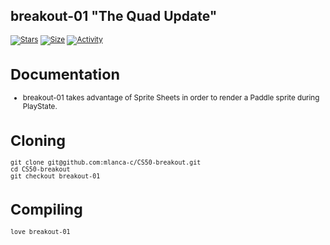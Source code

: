 ## breakout-01 "The Quad Update"

 <small description of project>

 [![Stars](https://img.shields.io/github/stars/mlanca-c/CS50-breakout?color=ffff00&label=Stars&logo=Stars&style=?style=flat)](https://github.com/mlanca-c/CS50-breakout)
 [![Size](https://img.shields.io/github/repo-size/mlanca-c/CS50-breakout?color=blue&label=Size&logo=Size&style=?style=flat)](https://github.com/mlanca-c/CS50-breakout)
 [![Activity](https://img.shields.io/github/last-commit/mlanca-c/CS50-breakout?color=red&label=Last%20Commit&style=flat)](https://github.com/mlanca-c/CS50-breakout)
 
# Documentation

 * breakout-01 takes advantage of Sprite Sheets in order to render a Paddle sprite during PlayState.

# Cloning

 ```
 git clone git@github.com:mlanca-c/CS50-breakout.git
 cd CS50-breakout
 git checkout breakout-01
 ```
 
# Compiling
 
 ```
 love breakout-01
 ```
